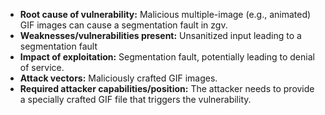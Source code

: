 - **Root cause of vulnerability:** Malicious multiple-image (e.g., animated) GIF images can cause a segmentation fault in zgv.
- **Weaknesses/vulnerabilities present:** Unsanitized input leading to a segmentation fault
- **Impact of exploitation:** Segmentation fault, potentially leading to denial of service.
- **Attack vectors:**  Maliciously crafted GIF images.
- **Required attacker capabilities/position:** The attacker needs to provide a specially crafted GIF file that triggers the vulnerability.